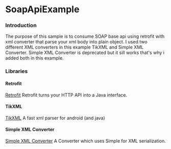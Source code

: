 # SoapApiExample

### Introduction
The purpose of this sample is to consume SOAP base api using retrofit with xml converter that parse your xml body into plain object.
I used two different XML converters in this example TikXML and Simple XML Converter. Simple XML Converter is deprecated but it sill works that's why i added both in this example.

### Libraries

#### Retrofit
[Retrofit](https://square.github.io/retrofit/) Retrofit turns your HTTP API into a Java interface.

#### TikXML
[TikXML](https://github.com/Tickaroo/tikxml) A fast xml parser for android (and java)

#### Simple XML Converter
[Simple XML Converter](https://github.com/square/retrofit/tree/master/retrofit-converters/simplexml) A Converter which uses Simple for XML serialization.
